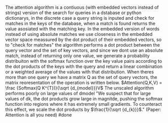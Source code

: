 The attention algorithm is a contiuous (with embedded vectors instead of strings) version of the search for queries in a dstabase or python dictionarys, in the discrete case a query string is inputed and check for matches in the keys of the database, when a match is found returns the value asosiated with the matching key.
In the embedded version of words instead of using absolute matches we use closeness in the embedded vector space meassured by the dot product of their embedded vectors, so to "check for matches" the algorithm performs a dot product between the query vector and the set of key vectors, and since we dont use an absolute match, instead of returning only one value, we generate a probability distribuiton with the softmax function over the key value pairs according to the dot products of the keys with the query and return a linear combination or a weighted average of the values with that distribution.
When theres more than one query we have a matrix Q as the set of query vectors, the matrix reoresentation of the operation is written below.
$Attention(Q,K,V) = \frac {Softmax(Q K^{T})}{\sqrt {d_{model}}}V$
The unscaled algorithm performs poorly on large values of dmodel "We suspect that for large values of
dk, the dot products grow large in magnitde, pushing the softmax function into regions where it has
extremely small gradients. To counteract this effect, we scale the dot products by $\frac{1}{\sqrt {d_{k}}}$." (Paper: Attention is all you need)
#done 